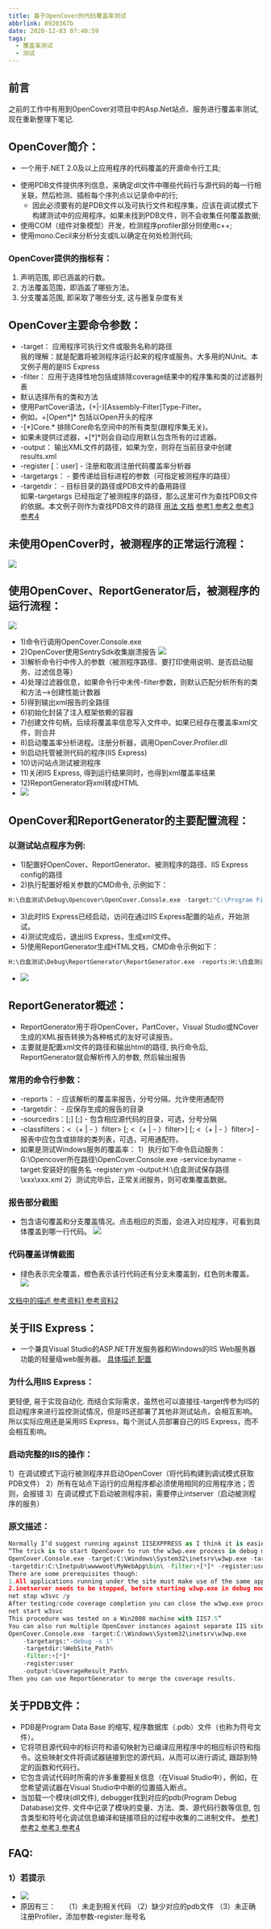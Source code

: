 ```yaml
---
title: 基于OpenCover的代码覆盖率测试
abbrlink: 8920367b
date: 2020-12-03 07:40:59
tags:
  - 覆盖率测试
  - 测试
---
```

## 前言
之前的工作中有用到OpenCover对项目中的Asp.Net站点、服务进行覆盖率测试, 现在重新整理下笔记.

## OpenCover简介：
* 一个用于.NET 2.0及以上应用程序的代码覆盖的开源命令行工具;
<!-- more -->
* 使用PDB文件提供序列信息，来确定dll文件中哪些代码行与源代码的每一行相关联，然后检测、插桩每个序列点以记录命中的行;
    * 因此必须要有的是PDB文件以及可执行文件和程序集，应该在调试模式下构建测试中的应用程序。如果未找到PDB文件，则不会收集任何覆盖数据;
* 使用COM（组件对象模型）开发，检测程序profiler部分则使用c++;
* 使用mono.Cecil来分析分支或IL以确定在何处检测代码;

### OpenCover提供的指标有：
1. 声明范围, 即已涵盖的行数。
2. 方法覆盖范围，即涵盖了哪些方法。
3. 分支覆盖范围, 即采取了哪些分支, 这与圈复杂度有关

## OpenCover主要命令参数：
* -target： 应用程序可执行文件或服务名称的路径  
我的理解：就是配置将被测程序运行起来的程序或服务。大多用的NUnit。本文例子用的是IIS Express
* -filter： 应用于选择性地包括或排除coverage结果中的程序集和类的过滤器列表 
 * 默认选择所有的类和方法
 * 使用PartCover语法，(+|-)[Assembly-Filter]Type-Filter。
 * 例如，+[Open\*]* 包括以Open开头的程序
 * -[\*]Core.\* 排除Core命名空间中的所有类型(跟程序集无关)。
 * 如果未提供过滤器，+[\*]\*则会自动应用默认包含所有的过滤器。
* -output： 输出XML文件的路径，如果为空，则将在当前目录中创建results.xml
* -register [：user] - 注册和取消注册代码覆盖率分析器
* -targetargs： - 要传递给目标进程的参数（可指定被测程序的路径）
* -targetdir： - 目标目录的路径或PDB文件的备用路径  
如果-targetargs 已经指定了被测程序的路径，那么这里可作为查找PDB文件的依据。本文例子则作为查找PDB文件的路径
<a href="https://github.com/OpenCover/opencover/wiki/Usage">用法  </a><a href="https://github.com/opencover/opencover/blob/master/main/OpenCover.Documentation/Usage.pdf">文档</a>
<a href="http://www.cnblogs.com/binyao/category/477233.html">参考1  </a><a href="http://www.cnblogs.com/tylerzhou/p/9076386.html">参考2  </a><a href="http://blog.alantsai.net/posts/2017/01/devopsseries-opencover-intro">参考3  </a><a href="https://www.codeproject.com/Articles/677691/Getting-code-coverage-from-your-NET-testing-using">参考4</a>


## 未使用OpenCover时，被测程序的正常运行流程：
![](https://tva1.sinaimg.cn/large/0081Kckwgy1glabzct7wqj30ga03fmx3.jpg)

## 使用OpenCover、ReportGenerator后，被测程序的运行流程：
![](https://tva1.sinaimg.cn/large/0081Kckwgy1glac00ut37j30hd06ldg3.jpg)
* 1)命令行调用OpenCover.Console.exe
* 2)OpenCover使用SentrySdk收集崩溃报告
![](https://tva1.sinaimg.cn/large/0081Kckwgy1glac1j082fj30jp0hxwfy.jpg)
* 3)解析命令行中传入的参数（被测程序路径、要打印使用说明、是否启动服务、过滤信息等）
* 4)处理过滤器信息，如果命令行中未传-filter参数，则默认匹配分析所有的类和方法——>创建性能计数器
* 5)得到输出xml报告的全路径
* 6)初始化封装了注入框架依赖的容器
* 7)创建文件句柄，后续将覆盖率信息写入文件中。如果已经存在覆盖率xml文件，则合并
* 8)启动覆盖率分析进程。注册分析器，调用OpenCover.Profiler.dll
* 9)启动托管被测代码的程序(IIS Express)
* 10)访问站点测试被测程序
* 11)关闭IIS Express, 得到运行结果同时，也得到xml覆盖率结果
* 12)ReportGenerator将xml转成HTML
* ![](https://tva1.sinaimg.cn/large/0081Kckwgy1glacgqgvjyj316b0mcaig.jpg)

## OpenCover和ReportGenerator的主要配置流程：
### 以测试站点程序为例:
* 1)配置好OpenCover、ReportGenerator、被测程序的路径、IIS Express config的路径
* 2)执行配置好相关参数的CMD命令, 示例如下：
```python
H:\白盒测试\Debug\Opencover\OpenCover.Console.exe -target:"C:\Program Files (x86)\IIS Express\iisexpress.exe" -targetdir:"D:\被测站点\xxx.xxx.com\bin" -targetargs:"/site:xxx_bh.xxx.com /config:\"C:\Users\ym\Documents\IISExpress\config\applicationhost.config\"" -register:ym -output:"H:\白盒测试\xml_ym\xxx_bh.xxx.com\xxx_bh.xxx.com.xml"
```
* 3)此时IIS Express已经启动，访问在通过IIS Express配置的站点，开始测试。
* 4)测试完成后，退出IIS Express，生成xml文件。
* 5)使用ReportGenerator生成HTML文档，CMD命令示例如下：
```python
H:\白盒测试\Debug\ReportGenerator\ReportGenerator.exe -reports:H:\白盒测试\xml\白盒测试.xml -targetdir:H:\白盒测试\xml\html
```
* ![](https://tva1.sinaimg.cn/large/0081Kckwgy1glaci6hhr3j310r0fxwhk.jpg)

## ReportGenerator概述：
* ReportGenerator用于将OpenCover，PartCover，Visual Studio或NCover生成的XML报告转换为各种格式的友好可读报告。
* 主要就是配置xml文件的路径和输出html的路径, 执行命令后, ReportGenerator就会解析传入的参数, 然后输出报告
### 常用的命令行参数：
* -reports： - 应该解析的覆盖率报告，分号分隔，允许使用通配符
* -targetdir： - 应保存生成的报告的目录
* -sourcedirs：[;] [;] - 包含相应源代码的目录，可选，分号分隔
* -classfilters：<（+ | - ）filter> [; <（+ | - ）filter>] [; <（+ | - ）filter>] - 报表中应包含或排除的类列表，可选，可用通配符。
* 如果是测试Windows服务的覆盖率：
1）执行如下命令启动服务：
G:\Opencover所在路径\OpenCover.Console.exe -service:byname -target:安装好的服务名 -register:ym -output:H:\白盒测试保存路径\xxx\xxx.xml 
2）测试完毕后，正常关闭服务，则可收集覆盖数据。

### 报告部分截图
* 包含语句覆盖和分支覆盖情况。点击相应的页面，会进入对应程序，可看到具体覆盖到哪一行代码。
![](https://tva1.sinaimg.cn/large/0081Kckwgy1glac4ottr3j30s30hbaay.jpg)

### 代码覆盖详情截图
* 绿色表示完全覆盖，橙色表示该行代码还有分支未覆盖到，红色则未覆盖。
![](https://tva1.sinaimg.cn/large/0081Kckwgy1glac58dbfij30nf08qglt.jpg)

<a href="https://github.com/OpenCover/opencover/wiki/Service-Support">文档中的描述  </a><a href="https://www.cnblogs.com/tylerzhou/p/9076537.html">参考资料1  </a><a href="https://www.cnblogs.com/SivilTaram/p/vs_opencover_unit_coverage.html">参考资料2</a>

## 关于IIS Express：
* 一个兼具Visual Studio的ASP.NET开发服务器和Windows的IIS Web服务器功能的轻量级web服务器。
<a href="https://stackify.com/what-is-iis-express/">具体描述   </a><a href="https://blog.csdn.net/zhangjk1993/article/details/36671105">配置</a>

### 为什么用IIS Express：
更轻便, 易于实现自动化. 而结合实际需求，虽然也可以直接往-target传参为IIS的启动程序来进行监控测试情况，但是IIS还部署了其他非测试站点，会相互影响。所以实际应用还是采用IIS Express，每个测试人员部署自己的IIS Express，而不会相互影响。
### 启动完整的IIS的操作：
1）在调试模式下运行被测程序并启动OpenCover（将代码构建到调试模式获取PDB文件）
2）所有在站点下运行的应用程序都必须使用相同的应用程序池；否则，会报错
3）在调试模式下启动被测程序前，需要停止intserver（启动被测程序的服务）

### 原文描述：
```python Running against IIS
Normally I’d suggest running against IISEXPPRESS as I think it is easier to automate. However for those who really want to run against a full blown IIS then the following instructions (supplied by a user) will hopefully suffice.
“The trick is to start OpenCover to run the w3wp.exe process in debug mode e.g.
OpenCover.Console.exe -target:C:\Windows\System32\inetsrv\w3wp.exe -targetargs:-debug 
-targetdir:C:\Inetpub\wwwwoot\MyWebApp\bin\ -filter:+[*]* -register:user
There are some prerequisites though:
1.All applications running under the site must make use of the same app pool; you'll get errors in the EventLog otherwise.
2.inetserver needs to be stopped, before starting w3wp.exe in debug mode. You can use the following command:
net stop w3svc /y
After testing/code coverage completion you can close the w3wp.exe process and start the inetserver again:
net start w3svc
This procedure was tested on a Win2008 machine with IIS7.5”
You can also run multiple OpenCover instances against separate IIS sites by using the –s option when running IIS to choose the siteid e.g.
OpenCover.Console.exe -target:C:\Windows\System32\inetsrv\w3wp.exe 
    -targetargs:"-debug -s 1" 
    -targetdir:%WebSite_Path% 
    -filter:+[*]* 
    -register:user 
    -output:%CoverageResult_Path%
Then you can use ReportGenerator to merge the coverage results. 
```
 
## 关于PDB文件：
* PDB是Program Data Base 的缩写, 程序数据库（.pdb）文件（也称为符号文件）。
* 它将项目源代码中的标识符和语句映射为已编译应用程序中的相应标识符和指令。这些映射文件将调试器链接到您的源代码，从而可以进行调试, 跟踪到特定的函数和代码行。
* 它包含调试代码时所需的许多重要相关信息（在Visual Studio中），例如，在您希望调试器在Visual Studio中中断的位置插入断点。
* 当加载一个模块(dll文件), debugger找到对应的pdb(Program Debug Database)文件. 文件中记录了模块的变量、方法、类、源代码行数等信息, 包含类型和符号化调试信息编译和链接项目的过程中收集的二进制文件。
<a href="https://blogs.msdn.microsoft.com/vcblog/2016/02/08/whats-inside-a-pdb-file/">参考1 </a><a href="https://tpodolak.com/blog/2017/10/12/net-core-calculating-code-coverage-opencover-windows/">参考2  </a><a href="http://www.cnblogs.com/itech/archive/2011/08/15/2136522.html">参考3  </a><a href="https://blog.csdn.net/feihe0755/article/details/54233714">参考4</a>

## FAQ:
### 1）若提示
* ![](https://tva1.sinaimg.cn/large/0081Kckwgy1glae8bzjk4j30hr02e0sn.jpg)
* 原因有三：　
（1）未走到相关代码
（2）缺少对应的pdb文件
（3）未正确注册Profiler，添加参数-register:账号名